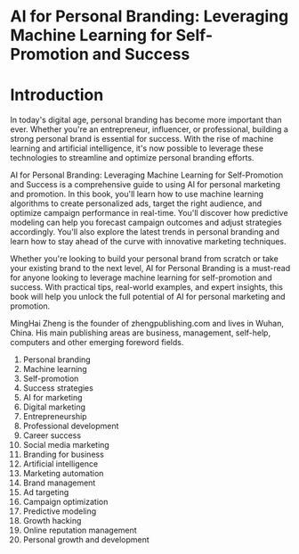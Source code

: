 # AI for Personal Branding: Leveraging Machine Learning for Self-Promotion and Success

# Introduction

In today's digital age, personal branding has become more important than ever. Whether you're an entrepreneur, influencer, or professional, building a strong personal brand is essential for success. With the rise of machine learning and artificial intelligence, it's now possible to leverage these technologies to streamline and optimize personal branding efforts.

AI for Personal Branding: Leveraging Machine Learning for Self-Promotion and Success is a comprehensive guide to using AI for personal marketing and promotion. In this book, you'll learn how to use machine learning algorithms to create personalized ads, target the right audience, and optimize campaign performance in real-time. You'll discover how predictive modeling can help you forecast campaign outcomes and adjust strategies accordingly. You'll also explore the latest trends in personal branding and learn how to stay ahead of the curve with innovative marketing techniques.

Whether you're looking to build your personal brand from scratch or take your existing brand to the next level, AI for Personal Branding is a must-read for anyone looking to leverage machine learning for self-promotion and success. With practical tips, real-world examples, and expert insights, this book will help you unlock the full potential of AI for personal marketing and promotion.

MingHai Zheng is the founder of zhengpublishing.com and lives in Wuhan, China. His main publishing areas are business, management, self-help, computers and other emerging foreword fields.



1. Personal branding
2. Machine learning
3. Self-promotion
4. Success strategies
5. AI for marketing
6. Digital marketing
7. Entrepreneurship
8. Professional development
9. Career success
10. Social media marketing
11. Branding for business
12. Artificial intelligence
13. Marketing automation
14. Brand management
15. Ad targeting
16. Campaign optimization
17. Predictive modeling
18. Growth hacking
19. Online reputation management
20. Personal growth and development

